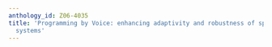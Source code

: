 ```yaml
---
anthology_id: Z06-4035
title: 'Programming by Voice: enhancing adaptivity and robustness of spoken dialogue
  systems'
---
```

